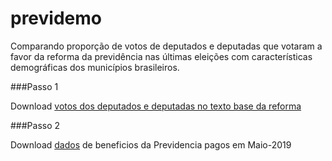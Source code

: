 # previdemo

Comparando proporção de votos de deputados e deputadas que votaram a favor da reforma da previdência nas últimas eleições com características demográficas dos municípios brasileiros.

###Passo 1 

Download [votos dos deputados e deputadas no texto base da reforma](https://congressoemfoco.uol.com.br/economia/reforma-da-previdencia-veja-como-cada-deputado-votou/)

###Passo 2 

Download [dados](http://dadosabertos.dataprev.gov.br/storage/f/2019-07-08T17%3A59%3A42.058Z/emitidos-competencia-052019.zip) de beneficios da Previdencia pagos em Maio-2019

